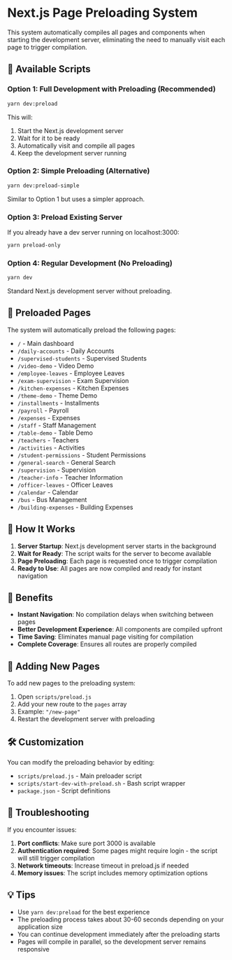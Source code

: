 # Next.js Page Preloading System

This system automatically compiles all pages and components when starting the development server, eliminating the need to manually visit each page to trigger compilation.

## 🚀 Available Scripts

### Option 1: Full Development with Preloading (Recommended)
```bash
yarn dev:preload
```
This will:
1. Start the Next.js development server
2. Wait for it to be ready
3. Automatically visit and compile all pages
4. Keep the development server running

### Option 2: Simple Preloading (Alternative)
```bash
yarn dev:preload-simple
```
Similar to Option 1 but uses a simpler approach.

### Option 3: Preload Existing Server
If you already have a dev server running on localhost:3000:
```bash
yarn preload-only
```

### Option 4: Regular Development (No Preloading)
```bash
yarn dev
```
Standard Next.js development server without preloading.

## 📄 Preloaded Pages

The system will automatically preload the following pages:

- `/` - Main dashboard
- `/daily-accounts` - Daily Accounts
- `/supervised-students` - Supervised Students  
- `/video-demo` - Video Demo
- `/employee-leaves` - Employee Leaves
- `/exam-supervision` - Exam Supervision
- `/kitchen-expenses` - Kitchen Expenses
- `/theme-demo` - Theme Demo
- `/installments` - Installments
- `/payroll` - Payroll
- `/expenses` - Expenses
- `/staff` - Staff Management
- `/table-demo` - Table Demo
- `/teachers` - Teachers
- `/activities` - Activities
- `/student-permissions` - Student Permissions
- `/general-search` - General Search
- `/supervision` - Supervision
- `/teacher-info` - Teacher Information
- `/officer-leaves` - Officer Leaves
- `/calendar` - Calendar
- `/bus` - Bus Management
- `/building-expenses` - Building Expenses

## 🔧 How It Works

1. **Server Startup**: Next.js development server starts in the background
2. **Wait for Ready**: The script waits for the server to become available
3. **Page Preloading**: Each page is requested once to trigger compilation
4. **Ready to Use**: All pages are now compiled and ready for instant navigation

## 🎯 Benefits

- **Instant Navigation**: No compilation delays when switching between pages
- **Better Development Experience**: All components are compiled upfront
- **Time Saving**: Eliminates manual page visiting for compilation
- **Complete Coverage**: Ensures all routes are properly compiled

## 📝 Adding New Pages

To add new pages to the preloading system:

1. Open `scripts/preload.js`
2. Add your new route to the `pages` array
3. Example: `"/new-page"`
4. Restart the development server with preloading

## 🛠️ Customization

You can modify the preloading behavior by editing:
- `scripts/preload.js` - Main preloader script
- `scripts/start-dev-with-preload.sh` - Bash script wrapper
- `package.json` - Script definitions

## 🚨 Troubleshooting

If you encounter issues:

1. **Port conflicts**: Make sure port 3000 is available
2. **Authentication required**: Some pages might require login - the script will still trigger compilation
3. **Network timeouts**: Increase timeout in preload.js if needed
4. **Memory issues**: The script includes memory optimization options

## 💡 Tips

- Use `yarn dev:preload` for the best experience
- The preloading process takes about 30-60 seconds depending on your application size
- You can continue development immediately after the preloading starts
- Pages will compile in parallel, so the development server remains responsive